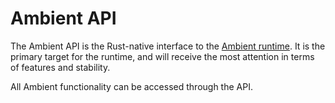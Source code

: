 # Ambient API

The Ambient API is the Rust-native interface to the [Ambient runtime](https://ambient.run). It is the primary target for the runtime, and will receive the most attention in terms of features and stability.

All Ambient functionality can be accessed through the API.
